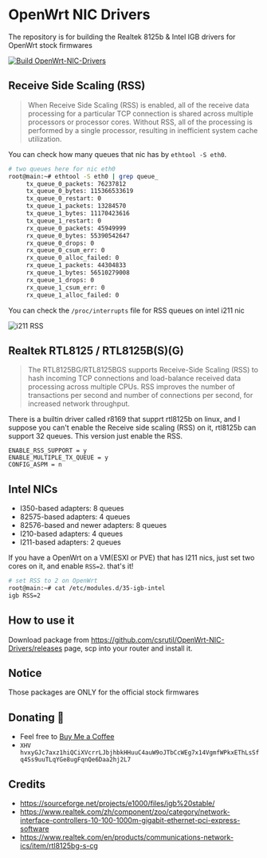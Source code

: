 # OpenWrt NIC Drivers

The repository is for building the Realtek 8125b & Intel IGB drivers for OpenWrt stock firmwares

[![Build OpenWrt-NIC-Drivers](https://github.com/csrutil/OpenWrt-NIC-Drivers/actions/workflows/build.yaml/badge.svg)](https://github.com/csrutil/OpenWrt-NIC-Drivers/actions/workflows/build.yaml)

## Receive Side Scaling (RSS)

> When Receive Side Scaling (RSS) is enabled, all of the receive data processing for a particular TCP connection is shared across multiple processors or processor cores. Without RSS, all of the processing is performed by a single processor, resulting in inefficient system cache utilization.

You can check how many queues that nic has by `ethtool -S eth0`.

```bash
# two queues here for nic eth0
root@main:~# ethtool -S eth0 | grep queue_
     tx_queue_0_packets: 76237812
     tx_queue_0_bytes: 115366533619
     tx_queue_0_restart: 0
     tx_queue_1_packets: 13284570
     tx_queue_1_bytes: 11170423616
     tx_queue_1_restart: 0
     rx_queue_0_packets: 45949999
     rx_queue_0_bytes: 55390542647
     rx_queue_0_drops: 0
     rx_queue_0_csum_err: 0
     rx_queue_0_alloc_failed: 0
     rx_queue_1_packets: 44304833
     rx_queue_1_bytes: 56510279008
     rx_queue_1_drops: 0
     rx_queue_1_csum_err: 0
     rx_queue_1_alloc_failed: 0
```

You can check the `/proc/interrupts` file for RSS queues on intel i211 nic

![i211 RSS](https://i.imgur.com/D5ivSP7.png)


## Realtek RTL8125 / RTL8125B(S)(G)

> The RTL8125BG/RTL8125BGS supports Receive-Side Scaling (RSS) to hash incoming TCP connections and load-balance received data processing across multiple CPUs. RSS improves the number of transactions per second and number of connections per second, for increased network throughput.

There is a builtin driver called r8169 that supprt rtl8125b on linux, and I suppose you can't enable the Receive side scaling (RSS) on it, rtl8125b can support 32 queues. This version just enable the RSS.

```
ENABLE_RSS_SUPPORT = y
ENABLE_MULTIPLE_TX_QUEUE = y
CONFIG_ASPM = n
```

## Intel NICs

- I350-based adapters: 8 queues
- 82575-based adapters: 4 queues
- 82576-based and newer adapters: 8 queues
- I210-based adapters: 4 queues
- I211-based adapters: 2 queues

If you have a OpenWrt on a VM(ESXI or PVE) that has I211 nics, just set two cores on it, and enable `RSS=2`. that's it!

```bash
# set RSS to 2 on OpenWrt
root@main:~# cat /etc/modules.d/35-igb-intel
igb RSS=2
```

## How to use it

Download package from https://github.com/csrutil/OpenWrt-NIC-Drivers/releases page, scp into your router and install it.

## Notice

Those packages are ONLY for the official stock firmwares

## Donating 💸

- Feel free to [Buy Me a Coffee](https://www.buymeacoffee.com/csrutil)
- `XHV hvxyGJc7axz1hiQCiXVcrrLJbjhbkHHuuC4auW9oJTbCcWEg7x14VgmfWPkxEThLsSfq4Ss9uuTLqYGe8ugFqnQe6Daa2hj2L7`

## Credits

- https://sourceforge.net/projects/e1000/files/igb%20stable/
- https://www.realtek.com/zh/component/zoo/category/network-interface-controllers-10-100-1000m-gigabit-ethernet-pci-express-software
- https://www.realtek.com/en/products/communications-network-ics/item/rtl8125bg-s-cg
